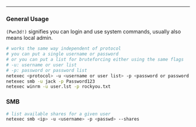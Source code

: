 -- -
### General Usage
`(Pwn3d!)` signifies you can login and use system commands, usually also means local admin. 
```bash
# works the same way independent of protocol
# you can put a single username or password
# or you can put a list for bruteforcing either using the same flags
# -u: username or user list
# -p: password or password list
netexec <protocol> -u <username or user list> -p <password or password list>
netexec smb -u jack -p Password123
netexec winrm -u user.lst -p rockyou.txt
```
### SMB
```bash
# list available shares for a given user
netexec smb <ip> -u <username> -p <passwd> --shares
```